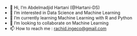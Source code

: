 - 👋 Hi, I’m Abdelmadjid Hartani (@Hartani-DS)
- 👀 I’m interested in Data Science and Machine Learning
- 🌱 I’m currently learning Machine Learning with R and Python
- 💞️ I’m looking to collaborate on Machine Learning
- 📫 How to reach me : rachid.ingeco@gmail.com


<!---
Hartani-DS/Hartani-DS is a ✨ special ✨ repository because its `README.md` (this file) appears on your GitHub profile.
You can click the Preview link to take a look at your changes.
--->
